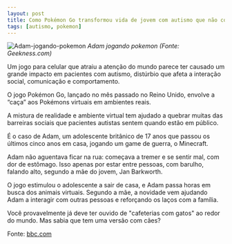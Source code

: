 ```yaml
---
layout: post
title: Como Pokémon Go transformou vida de jovem com autismo que não conseguia sair de casa
tags: [autismo, pokemon]
---
```


<!--
    fititnt aqui: estou com pressa; Por favor revisem isso
    tanto má tradução de EN pra PT como da certamente problemática
    escrita em PT-BR
-->

![Adam-jogando-pokemon](http://geekness.com.br/wp-content/uploads/2016/08/adam-pokemon-go.jpg)
_Adam jogando pokemon (Fonte: Geekness.com)_

Um jogo para celular que atraiu a atenção do mundo parece ter causado um grande impacto em pacientes com autismo, distúrbio que afeta a interação social, comunicação e comportamento.

O jogo Pokémon Go, lançado no mês passado no Reino Unido, envolve a “caça” aos Pokémons virtuais em ambientes reais.

A mistura de realidade e ambiente virtual tem ajudado a quebrar muitas das barreiras sociais que pacientes autistas sentem quando estão em público.

É o caso de Adam, um adolescente britânico de 17 anos que passou os últimos cinco anos em casa, jogando um game de guerra, o Minecraft.

Adam não aguentava ficar na rua: começava a tremer e se sentir mal, com dor de estômago. Isso apenas por estar entre pessoas, com barulho, falando alto, segundo a mãe do jovem, Jan Barkworth.

O jogo estimulou o adolescente a sair de casa, e Adam passa horas em busca dos animais virtuais. Segundo a mãe, a novidade vem ajudando Adam a interagir com outras pessoas e reforçando os laços com a família.

Você provavelmente já deve ter ouvido de "cafeterias com gatos" ao redor do
mundo. Mas sabia que tem uma versão com cães?



Fonte: [bbc.com](http://www.bbc.com/portuguese/geral-36964257)